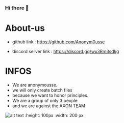 ### Hi there 👋

# About-us

- github link : https://github.com/Anonym0usse

- discord server link : https://discord.gg/wu3Bm3sdkg

# INFOS

- We are anonymousse.
- we will only create batch files
- because we want to honor principles.
- We are a group of only 3 people 
- and we are against the AXON TEAM

 ![alt text](https://avatars.githubusercontent.com/u/114878396?s=100&u=dc940cfa1af7f2ffac91118efdd46f0e96c44477&v=4) :height: 100px :width: 200 px
